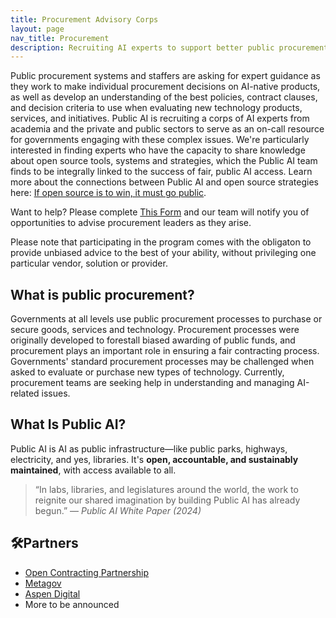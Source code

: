 ```yaml
---
title: Procurement Advisory Corps
layout: page
nav_title: Procurement
description: Recruiting AI experts to support better public procurement decisions
---
```


Public procurement systems and staffers are asking for expert guidance as they work to make individual procurement decisions on AI-native products, as well as develop an understanding of the best policies, contract clauses, and decision criteria to use when evaluating new technology products, services, and initiatives. Public AI is recruiting a corps of AI experts from academia and the private and public sectors to serve as an on-call resource for governments engaging with these complex issues. We're particularly interested in finding experts who have the capacity to share knowledge about open source tools, systems and strategies, which the Public AI team finds to be integrally linked to the success of fair, public AI access.  Learn more about the connections between Public AI and open source strategies here: [If open source is to win, it must go public](https://arxiv.org/html/2507.09296v1).

Want to help? Please complete [This Form](https://docs.google.com/forms/d/e/1FAIpQLSc_DRG00Lnrrp1_TtOV2yspFEPsl5UI_0QQ145RCzAd6UhZ8g/viewform?usp=header) and our team will notify you of opportunities to advise procurement leaders as they arise.

Please note that participating in the program comes with the obligaton to provide unbiased advice to the best of your ability, without privileging one particular vendor, solution or provider.

## What is public procurement?

Governments at all levels use public procurement processes to purchase or secure goods, services and technology. Procurement processes were originally developed to forestall biased awarding of public funds, and procurement plays an important role in ensuring a fair contracting process. Governments' standard procurement processes may be challenged when asked to evaluate or purchase new types of technology. Currently, procurement teams are seeking help in understanding and managing AI-related issues.

## What Is Public AI?

Public AI is AI as public infrastructure—like public parks, highways, electricity, and yes, libraries. It's **open, accountable, and sustainably maintained**, with access available to all.

> “In labs, libraries, and legislatures around the world, the work to reignite our shared imagination by building Public AI has already begun.” — *Public AI White Paper (2024)*

## 🛠Partners

- [Open Contracting Partnership](https://www.open-contracting.org/)
- [Metagov](https://metagov.org/)
- [Aspen Digital]((https://www.aspeninstitute.org/programs/aspendigital/))
- More to be announced

